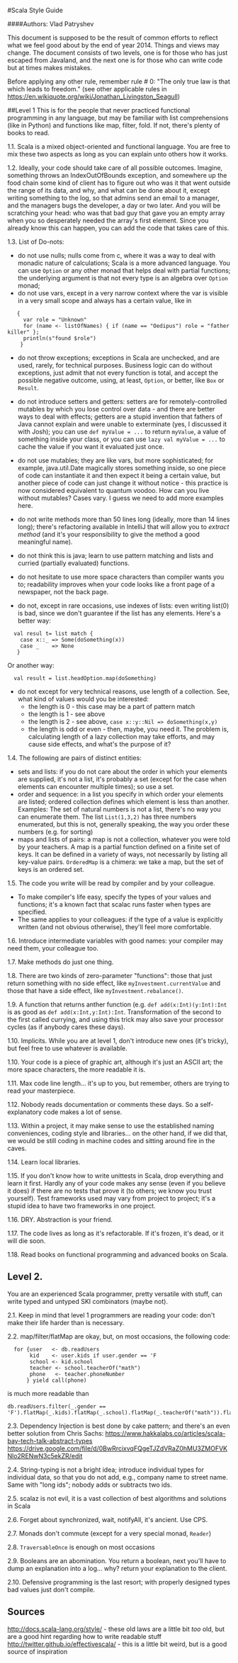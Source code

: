 #Scala Style Guide

####Authors: Vlad Patryshev

This document is supposed to be the result of common efforts to reflect what we feel good about by the end of year 2014. Things and views may change.
The document consists of two levels, one is for those who has just escaped from Javaland, and the next one is for those who can write code but at times makes mistakes.

Before applying any other rule, remember rule # 0: "The only true law is that which leads to freedom." (see other applicable rules in https://en.wikiquote.org/wiki/Jonathan_Livingston_Seagull)

##Level 1
This is for the people that never practiced functional programming in any language, but may be familiar with list comprehensions (like in Python) and functions like map, filter, fold. If not, there's plenty of books to read.

1.1. Scala is a mixed object-oriented and functional language. You are free to mix these two aspects as long as you can explain unto others how it works.

1.2. Ideally, your code should take care of all possible outcomes. Imagine, something throws an IndexOutOfBounds exception, and somewhere up the food chain some kind of client has to figure out who was it that went outside the range of its data, and why, and what can be done about it, except writing something to the log, so that admins send an email to a manager, and the managers bugs the developer, a day or two later. And you will be scratching your head: who was that bad guy that gave you an empty array when you so desperately needed the array's first element. Since you already know this can happen, you can add the code that takes care of this.

1.3. List of Do-nots:
- do not use nulls; nulls come from c, where it was a way to deal with monadic nature of calculations; Scala is a more advanced language. You can use `Option` or any other monad that helps deal with partial functions; the underlying argument is that not every type is an algebra over `Option` monad;
- do not use vars, except in a very narrow context where the var is visible in a very small scope and always has a certain value, like in 
```
   {
     var role = "Unknown"
     for (name <- listOfNames) { if (name == "Oedipus") role = "father killer" };
     println(s"found $role")
    }
```
- do not throw exceptions; exceptions in Scala are unchecked, and are used, rarely, for technical purposes. Business logic can do without exceptions, just admit that not every function is total, and accept the possible negative outcome, using, at least, `Option`, or better, like `Box` or `Result`.
  
- do not introduce setters and getters: setters are for remotely-controlled mutables by which you lose control over data - and there are better ways to deal with effects; getters are a stupid invention that fathers of Java cannot explain and were unable to exterminate (yes, I discussed it with Josh); you can use `def myValue = ...` to return `myValue`, a value of something inside your class, or you can use `lazy val myValue = ...` to cache the value if you want it evaluated just once.

- do not use mutables; they are like vars, but more sophisticated; for example, java.util.Date magically stores something inside, so one piece of code can instantiate it and then expect it being a certain value, but another piece of code can just change it without notice - this practice is now considered equivalent to quantum voodoo. How can you live without mutables? Cases vary. I guess we need to add more examples here.

- do not write methods more than 50 lines long (ideally, more than 14 lines long); there's refactoring available in IntelliJ that will allow you to _extract method_ (and it's your responsibility to give the method a good meaningful name).

- do not think this is java; learn to use pattern matching and lists and curried (partially evaluated) functions.

- do not hesitate to use more space characters than compiler wants you to; readability improves when your code looks like a front page of a newspaper, not the back page.

 - do not, except in rare occasions, use indexes of lists: even writing list(0) is bad, since we don't guarantee if the list has any elements. Here's a better way:
 ``` 
   val resul t= list match {
     case x::_ => Some(doSomething(x))
     case _    => None
    }
  ```
  Or another way:
  ```
    val result = list.headOption.map(doSomething)
  ```
  
- do not except for very technical reasons, use length of a collection. See, what kind of values would you be interested:
  - the length is 0 - this case may be a part of pattern match
  - the length is 1 - see above
  - the length is 2 - see above, `case x::y::Nil => doSomething(x,y)`
  - the length is odd or even - then, maybe, you need it.
  The problem is, calculating length of a lazy collection may take efforts, and may cause side effects, and what's the purpose of it?

1.4. The following are pairs of distinct entities:
- sets and lists: if you do not care about the order in which your elements are supplied, it's not a list, it's probably a set (except for the case when elements can encounter multiple times); so use a set. 
- order and sequence: in a list you specify in which order your elements are listed; ordered collection defines which element is less than another. Examples: The set of natural numbers is not a list, there's no way you can enumerate them. The list `List(1,3,2)` has three numbers enumerated, but this is not, generally speaking, the way you order these numbers (e.g. for sorting)
- maps and lists of pairs: a map is not a collection, whatever you were told by your teachers. A map is a partial function defined on a finite set of keys. It can be defined in a variety of ways, not necessarily by listing all key-value pairs. `OrderedMap` is a chimera: we take a map, but the set of keys is an ordered set.

1.5. The code you write will be read by compiler and by your colleague.
- To make compiler's life easy, specify the types of your values and functions; it's a known fact that scalac runs faster when types are specified.
- The same applies to your colleagues: if the type of a value is explicitly written (and not obvious otherwise), they'll feel more comfortable.

1.6. Introduce intermediate variables with good names: your compiler may need them, your colleague too.

1.7. Make methods do just one thing.

1.8. There are two kinds of zero-parameter "functions": those that just return something with no side effect, like `myInvestment.currentValue` and those that have a side effect, like `myInvestment.rebalance()`.

1.9. A function that returns anther function (e.g. `def add(x:Int)(y:Int):Int` is as good as `def add(x:Int,y:Int):Int`. Transformation of the second to the first called currying, and using this trick may also save your processor cycles (as if anybody cares these days).

1.10. Implicits. While you are at level 1, don't introduce new ones (it's tricky), but feel free to use whatever is available.

1.10. Your code is a piece of graphic art, although it's just an ASCII art; the more space characters, the more readable it is.

1.11. Max code line length... it's up to you, but remember, others are trying to read your masterpiece.

1.12. Nobody reads documentation or comments these days. So a self-explanatory code makes a lot of sense.

1.13. Within a project, it may make sense to use the established naming conveniences, coding style and libraries... on the other hand, if we did that, we would be still coding in machine codes and sitting around fire in the caves.

1.14. Learn local libraries.

1.15. If you don't know how to write unittests in Scala, drop everything and learn it first. Hardly any of your code makes any sense (even if you believe it does) if there are no tests that prove it (to others; we know you trust yourself). Test frameworks used may vary from project to project; it's a stupid idea to have two frameworks in one project.

1.16. DRY. Abstraction is your friend.

1.17. The code lives as long as it's refactorable. If it's frozen, it's dead, or it will die soon.

1.18. Read books on functional programming and advanced books on Scala.

## Level 2. 

You are an experienced Scala programmer, pretty versatile with stuff, can write typed and untyped SKI combinators (maybe not).

2.1. Keep in mind that level 1 programmers are reading your code: don't make their life harder than is necessary.

2.2. map/filter/flatMap are okay, but, on most occasions, the following code:
```
  for {user   <- db.readUsers
       kid    <- user.kids if user.gender == 'F
       school <- kid.school
       teacher <- school.teacherOf("math")
       phone   <- teacher.phoneNumber
      } yield call(phone)
```
is much more readable than
``` 
db.readUsers.filter(_.gender == 'F').flatMap(_.kids).flatMap(_.school).flatMap(_.teacherOf("math")).flatMap(_.phoneNUmber).foreach(_.call)
```

2.3. Dependency Injection is best done by cake pattern; and there's an even better solution from Chris Sachs: https://www.hakkalabs.co/articles/scala-bay-tech-talk-abstract-types https://drive.google.com/file/d/0BwRrcixvqFQgeTJZdVRaZ0hMU3ZMOFVKNlo2RENwN3c5ekZR/edit

2.4. String-typing is not a bright idea; introduce individual types for individual data, so that you do not add, e.g., company name to street name. Same with "long ids"; nobody adds or subtracts two ids.

2.5. scalaz is not evil, it is a vast collection of best algorithms and solutions in Scala

2.6. Forget about synchronized, wait, notifyAll, it's ancient. Use CPS.

2.7. Monads don't commute (except for a very special monad, `Reader`)

2.8. `TraversableOnce` is enough on most occasions

2.9. Booleans are an abomination. You return a boolean, next you'll have to dump an explanation into a log... why? return your explanation to the client.

2.10. Defensive programming is the last resort; with properly designed types bad values just don't compile.

## Sources
http://docs.scala-lang.org/style/ - these old laws are a little bit _too_ old, but are a good hint regarding how to write readable stuff
http://twitter.github.io/effectivescala/ - this is a little bit weird, but is a good source of inspiration


